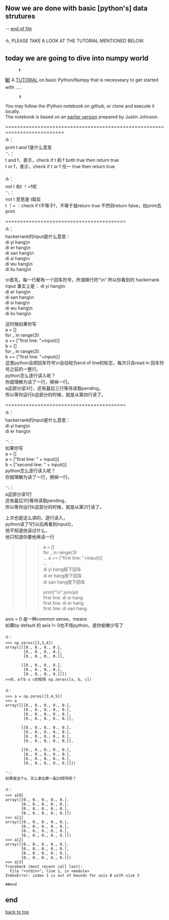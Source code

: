## Now we are done with basic [python's] data strutures

-- [end of file](#end) 

⛵️, PLEASE TAKE A LOOK AT THE TUTORIAL MENTIONED BELOW.    


## today we are going to dive into numpy world


          ⏬            
              
#️⃣ A [TUTORIAL](https://github.com/jqu224/Fan_Fount_hhkr101/blob/master/%6011_numpy/review_n_intro_to_new_world.ipynb) on basic Python/Numpy that is necesseary to get started with .....      
            
          ⏫                



You may follow the iPython notebook on github, or clone and execute it locally.                 
The notebook is based on an [earlier version](http://cs231n.github.io/python-numpy-tutorial/) prepared by Justin Johnson.


==========================================================================           
⛵️：             
print t and f是什么意思             
〽️：             
t and f，表示，check if t 和 f both true then return true              
t or f，表示，check if t or f 任一 true then return true       



⛵️：          
not t 和t ！=f呢          
〽️：            
not t 意思是 t取反           
t ！= ：check if t不等于f，不等于就return true 不然则return false，给print去print          
       
       
=========================================              
⛵️：             
hackerrank的input是什么意思：   
di yi hang\n       
di er hang\n       
di san hang\n       
di si hang\n       
di wu hang\n       
di liu hang\n       

\n首先，每一行都有一个回车符号，所谓换行符"\n"
所以你看到的 hackerrank input 事实上是：
di yi hang\n       
di er hang\n       
di san hang\n       
di si hang\n       
di wu hang\n       
di liu hang\n        

这时候如果你写       
a = []       
for _ in range(3):       
     a  += ["first line: "+input()]        
b = []       
for _ in range(3):       
     b  += ["first line: "+input()]        
这里python会把回车符号\n自动视为end of line的标志，每次只会read in 回车符号之前的一整行。       
python怎么逐行读入呢？       
你就理解为读了一行，擦掉一行。       
a这部分读3行，还有最后三行等待读取pending，           
所以等你运行b这部分的时候，就是从第四行读了。         

=========================================              
⛵️：       
hackerrank的input是什么意思：         
di yi hang\n         
di er hang\n           
                 
〽️：      
如果你写         
a = []         
a = ["first line: " + input()]          
b = ["second line: " + input()]           
python怎么逐行读入呢？         
你就理解为读了一行，擦掉一行。         
        
〽️：      
a这部分读1行     
还有最后1行等待读取pending，          
所以等你运行b这部分的时候，就是从第2行读了。         

上次也是这么讲的，逐行读入，      
python读了1行以后再看到input()，      
他不知道他读过什么，      
他只知道你要他再读一行           
          
          
          
>>> a = []          
>>> for _ in range(3):          
...     a  += ["first line: "+input()]          
...          
di yi hang按下回车          
di er hang按下回车          
di san hang按下回车          
>>>          
>>>          
>>>          
>>> print("\n".join(a))          
first line: di yi hang          
first line: di er hang          
first line: di san hang          



  
axis = 0 是一种common sense，means       
如果by default 的 axis != 0也不怪python，是你偷懒少写了


```
⛵️：  
>>> np.zeros([2,3,4])
array([[[0., 0., 0., 0.],
        [0., 0., 0., 0.],
        [0., 0., 0., 0.]],

       [[0., 0., 0., 0.],
        [0., 0., 0., 0.],
        [0., 0., 0., 0.]]])
>>对，a个b x c的矩阵 np.zeros([a, b, c])
```

```
⛵️：  
>>> a = np.zeros([3,4,5])
>>> a
array([[[0., 0., 0., 0., 0.],
        [0., 0., 0., 0., 0.],
        [0., 0., 0., 0., 0.],
        [0., 0., 0., 0., 0.]],

       [[0., 0., 0., 0., 0.],
        [0., 0., 0., 0., 0.],
        [0., 0., 0., 0., 0.],
        [0., 0., 0., 0., 0.]],

       [[0., 0., 0., 0., 0.],
        [0., 0., 0., 0., 0.],
        [0., 0., 0., 0., 0.],
        [0., 0., 0., 0., 0.]]])
        
〽️：      
如果是这个a，怎么拿出第一副2d矩阵呢？
```

```
⛵️：  
>>> a[0]
array([[0., 0., 0., 0., 0.],
       [0., 0., 0., 0., 0.],
       [0., 0., 0., 0., 0.],
       [0., 0., 0., 0., 0.]])
>>> a[1]
array([[0., 0., 0., 0., 0.],
       [0., 0., 0., 0., 0.],
       [0., 0., 0., 0., 0.],
       [0., 0., 0., 0., 0.]])
>>> a[2]
array([[0., 0., 0., 0., 0.],
       [0., 0., 0., 0., 0.],
       [0., 0., 0., 0., 0.],
       [0., 0., 0., 0., 0.]])
>>> a[3]
Traceback (most recent call last):
  File "<stdin>", line 1, in <module>
IndexError: index 3 is out of bounds for axis 0 with size 3

```

```
##end
```
## end 

[back to top](#Now－we－are－done－with－basic－[python's]－datastrutures)


